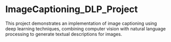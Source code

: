 # ImageCaptioning_DLP_Project
This project demonstrates an implementation of image captioning using deep learning techniques, combining computer vision with natural language processing to generate textual descriptions for images.

